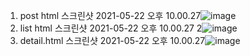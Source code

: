 1. post html
스크린샷 2021-05-22 오후 10.00.27![image](https://user-images.githubusercontent.com/68579333/119227517-361fea00-bb49-11eb-8b5e-a5e15afbb6f9.png)
2. list html
스크린샷 2021-05-22 오후 10.00.27 2![image](https://user-images.githubusercontent.com/68579333/119227521-3c15cb00-bb49-11eb-9d65-44c3e5e07081.png)
3. detail.html
스크린샷 2021-05-22 오후 10.00.27![image](https://user-images.githubusercontent.com/68579333/119227528-4932ba00-bb49-11eb-8507-ecb80a7b7d41.png)

